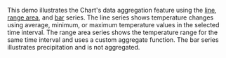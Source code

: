 This demo illustrates the Chart's data aggregation feature using the [line](/Documentation/Guide/UI_Components/Chart/Series_Types/Line_Series/), [range area](/Documentation/Guide/UI_Components/Chart/Series_Types/Range_Series/), and [bar](/Documentation/Guide/UI_Components/Chart/Series_Types/Bar_Series/) series. The line series shows temperature changes using average, minimum, or maximum temperature values in the selected time interval. The range area series shows the temperature range for the same time interval and uses a custom aggregate function. The bar series illustrates precipitation and is not aggregated.
<!--split-->
